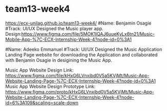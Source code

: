 # team13-week4

https://ecx-unilag.github.io/team13-week4/
#Name: Benjamin Osagie
#Track: UI/UX
Designed the Music player app.
Design:https://www.figma.com/file/5MOK1IQAJ6uueKyLx6tn21/Music-Mobile-App-%7C-ECX-Internship-Week-4?node-id=0%3A1


#Name: Adeeko Emmanuel 
#Track: UI/UX
Designed the Music Application Landing Page website for downloading the Application and collaborated with Benjamin Osagie in desigining the Music App.

Music App Website Design Link: https://www.figma.com/file/kHxG6LVnxibd0V5a5KVjMt/Music-App-Website-Landing-Page-%7C-ECX-Internship-Week-4?node-id=0%3A1
Music App Website Design Prototype Link: https://www.figma.com/proto/kHxG6LVnxibd0V5a5KVjMt/Music-App-Website-Landing-Page-%7C-ECX-Internship-Week-4?node-id=6%3A109&scaling=scale-down
